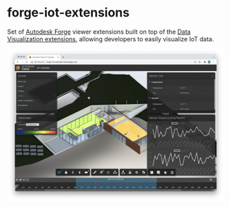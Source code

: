 # forge-iot-extensions

Set of [Autodesk Forge](https://forge.autodesk.com) viewer extensions built on top of
the [Data Visualization extensions](https://forge.autodesk.com/en/docs/dataviz/v1/developers_guide/introduction/overview/),
allowing developers to easily visualize IoT data.

![Screenshot](./screenshot.png)
